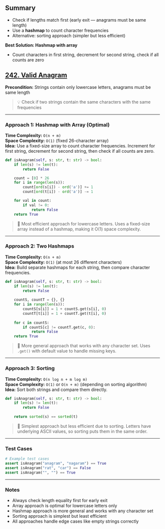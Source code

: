 ## Summary
- Check if lengths match first (early exit — anagrams must be same length)
- Use a **hashmap** to count character frequencies
- Alternative: sorting approach (simpler but less efficient)

**Best Solution: Hashmap with array**  
- Count characters in first string, decrement for second string, check if all counts are zero

## [242. Valid Anagram](https://leetcode.com/problems/valid-anagram/)
**Precondition:** Strings contain only lowercase letters, anagrams must be same length

> 💡 Check if two strings contain the same characters with the same frequencies

---

### Approach 1: Hashmap with Array (Optimal)
**Time Complexity:** `O(n + m)`  
**Space Complexity:** `O(1)` (fixed 26-character array)  
**Idea:** Use a fixed-size array to count character frequencies. Increment for first string, decrement for second string, then check if all counts are zero.

```python
def isAnagram(self, s: str, t: str) -> bool:
    if len(s) != len(t):
        return False

    count = [0] * 26
    for i in range(len(s)):
        count[ord(s[i]) - ord('a')] += 1
        count[ord(t[i]) - ord('a')] -= 1

    for val in count:
        if val != 0:
            return False
    return True
```

> 🧠 Most efficient approach for lowercase letters. Uses a fixed-size array instead of a hashmap, making it O(1) space complexity.

---

### Approach 2: Two Hashmaps
**Time Complexity:** `O(n + m)`  
**Space Complexity:** `O(1)` (at most 26 different characters)  
**Idea:** Build separate hashmaps for each string, then compare character frequencies.

```python
def isAnagram(self, s: str, t: str) -> bool:
    if len(s) != len(t):
        return False
    
    countS, countT = {}, {}
    for i in range(len(s)):
        countS[s[i]] = 1 + countS.get(s[i], 0)
        countT[t[i]] = 1 + countT.get(t[i], 0)
    
    for c in countS:
        if countS[c] != countT.get(c, 0):
            return False
    return True
```

> 🧠 More general approach that works with any character set. Uses `.get()` with default value to handle missing keys.

---

### Approach 3: Sorting
**Time Complexity:** `O(n log n + m log m)`  
**Space Complexity:** `O(1)` or `O(n + m)` (depending on sorting algorithm)  
**Idea:** Sort both strings and compare them directly.

```python
def isAnagram(self, s: str, t: str) -> bool:
    if len(s) != len(t):
        return False
    
    return sorted(s) == sorted(t)
```

> 🧠 Simplest approach but less efficient due to sorting. Letters have underlying ASCII values, so sorting puts them in the same order.

---

### Test Cases
```python
# Example test cases
assert isAnagram("anagram", "nagaram") == True
assert isAnagram("rat", "car") == False
assert isAnagram("", "") == True
```

---

### Notes
- Always check length equality first for early exit
- Array approach is optimal for lowercase letters only
- Hashmap approach is more general and works with any character set
- Sorting approach is simplest but least efficient
- All approaches handle edge cases like empty strings correctly 